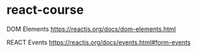 # react-course

DOM Elements
https://reactjs.org/docs/dom-elements.html

REACT Events
https://reactjs.org/docs/events.html#form-events
